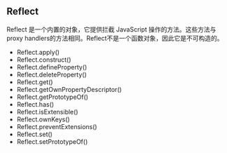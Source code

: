 ## Reflect
Reflect 是一个内置的对象，它提供拦截 JavaScript 操作的方法。这些方法与proxy handlers的方法相同。Reflect不是一个函数对象，因此它是不可构造的。
- Reflect.apply()
- Reflect.construct()
- Reflect.defineProperty()
- Reflect.deleteProperty()
- Reflect.get()
- Reflect.getOwnPropertyDescriptor()
- Reflect.getPrototypeOf()
- Reflect.has()
- Reflect.isExtensible()
- Reflect.ownKeys()
- Reflect.preventExtensions()
- Reflect.set()
- Reflect.setPrototypeOf()